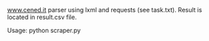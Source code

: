 www.cened.it parser using lxml and requests (see task.txt). Result is located in result.csv file.

Usage: python scraper.py
